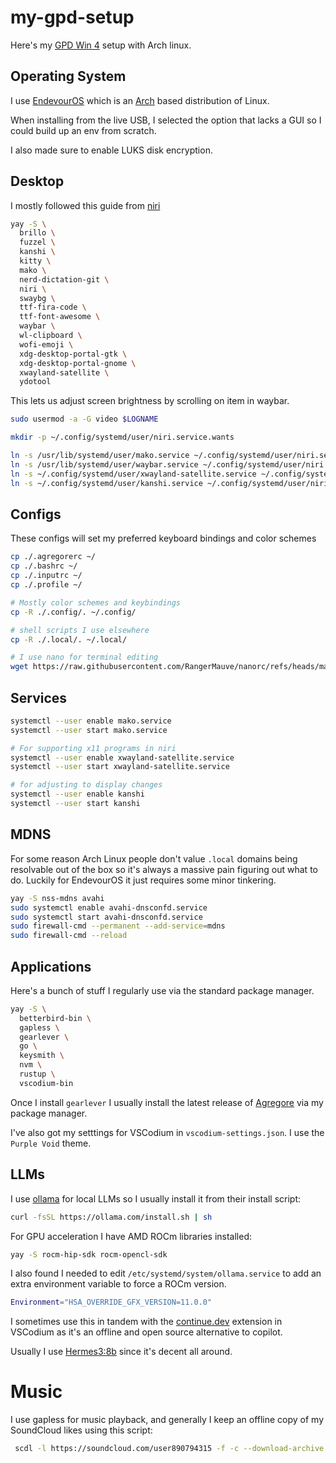 # my-gpd-setup
Here's my [GPD Win 4](https://www.gpd.hk/gpdwin4) setup with Arch linux.

## Operating System

I use [EndevourOS](https://endeavouros.com/) which is an [Arch](https://archlinux.org/) based distribution of Linux.

When installing from the live USB, I selected the option that lacks a GUI so I could build up an env from scratch.

I also made sure to enable LUKS disk encryption.

## Desktop

I mostly followed this guide from [niri](https://github.com/YaLTeR/niri/wiki/Example-systemd-Setup)

```bash
yay -S \
  brillo \
  fuzzel \
  kanshi \
  kitty \
  mako \
  nerd-dictation-git \
  niri \
  swaybg \
  ttf-fira-code \
  ttf-font-awesome \
  waybar \
  wl-clipboard \
  wofi-emoji \
  xdg-desktop-portal-gtk \
  xdg-desktop-portal-gnome \
  xwayland-satellite \
  ydotool
```

This lets us adjust screen brightness by scrolling on item in waybar.

```bash
sudo usermod -a -G video $LOGNAME
```

```bash
mkdir -p ~/.config/systemd/user/niri.service.wants

ln -s /usr/lib/systemd/user/mako.service ~/.config/systemd/user/niri.service.wants/
ln -s /usr/lib/systemd/user/waybar.service ~/.config/systemd/user/niri.service.wants/
ln -s ~/.config/systemd/user/xwayland-satellite.service ~/.config/systemd/user/niri.service.wants/
ln -s ~/.config/systemd/user/kanshi.service ~/.config/systemd/user/niri.service.wants/
```

## Configs

These configs will set my preferred keyboard bindings and color schemes

```bash
cp ./.agregorerc ~/
cp ./.bashrc ~/
cp ./.inputrc ~/
cp ./.profile ~/

# Mostly color schemes and keybindings
cp -R ./.config/. ~/.config/

# shell scripts I use elsewhere
cp -R ./.local/. ~/.local/

# I use nano for terminal editing
wget https://raw.githubusercontent.com/RangerMauve/nanorc/refs/heads/master/.nanorc
```

## Services

```bash
systemctl --user enable mako.service
systemctl --user start mako.service

# For supporting x11 programs in niri
systemctl --user enable xwayland-satellite.service 
systemctl --user start xwayland-satellite.service

# for adjusting to display changes
systemctl --user enable kanshi
systemctl --user start kanshi
```

## MDNS

For some reason Arch Linux people don't value `.local` domains being resolvable out of the box so it's always a massive pain figuring out what to do.
Luckily for EndevourOS it just requires some minor tinkering.

```bash
yay -S nss-mdns avahi
sudo systemctl enable avahi-dnsconfd.service 
sudo systemctl start avahi-dnsconfd.service 
sudo firewall-cmd --permanent --add-service=mdns
sudo firewall-cmd --reload
```

## Applications

Here's a bunch of stuff I regularly use via the standard package manager.

```bash
yay -S \
  betterbird-bin \
  gapless \
  gearlever \
  go \
  keysmith \
  nvm \
  rustup \
  vscodium-bin
```

Once I install `gearlever` I usually install the latest release of [Agregore](https://github.com/AgregoreWeb/agregore-browser/releases) via my package manager.

I've also got my setttings for VSCodium in `vscodium-settings.json`. I use the `Purple Void` theme.

## LLMs

I use [ollama](https://ollama.com) for local LLMs so I usually install it from their install script:

```bash
curl -fsSL https://ollama.com/install.sh | sh
```

For GPU acceleration I have AMD ROCm libraries installed:

```bash
yay -S rocm-hip-sdk rocm-opencl-sdk
```

I also found I needed to edit `/etc/systemd/system/ollama.service` to add an extra environment variable to force a ROCm version.

```bash
Environment="HSA_OVERRIDE_GFX_VERSION=11.0.0"
```

I sometimes use this in tandem with the [continue.dev](https://www.continue.dev/) extension in VSCodium as it's an offline and open source alternative to copilot.

Usually I use [Hermes3:8b](https://nousresearch.com/hermes3/) since it's decent all around.

# Music

I use gapless for music playback, and generally I keep an offline copy of my SoundCloud likes using this script:

```bash
 scdl -l https://soundcloud.com/user890794315 -f -c --download-archive progress 
```